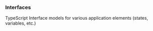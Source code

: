 ### Interfaces

TypeScript Interface models for various application elements (states, variables, etc.)